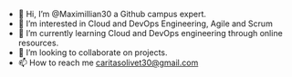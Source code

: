 - 👋 Hi, I’m @Maximillian30 a Github campus expert.
- 👀 I’m interested in Cloud and DevOps Engineering, Agile and Scrum
- 🌱 I’m currently learning Cloud and DevOps engineering through online resources.
- 💞️ I’m looking to collaborate on projects.
- 📫 How to reach me caritasolivet30@gmail.com

<!---
Maximillian30/Maximillian30 is a ✨ special ✨ repository because its `README.md` (this file) appears on your GitHub profile.
You can click the Preview link to take a look at your changes.
--->
